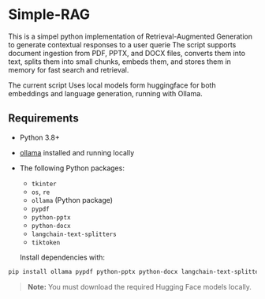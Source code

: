 # Simple-RAG
This is a simpel python implementation of Retrieval-Augmented Generation to generate contextual responses to a user querie The script supports document ingestion from PDF, PPTX, and DOCX files, converts them into text, splits them into small chunks, embeds them, and stores them in memory for fast search and retrieval.


The current script Uses local models form huggingface for both embeddings and language generation, running with Ollama.

## Requirements

- Python 3.8+
- [ollama](https://ollama.com/) installed and running locally
- The following Python packages:
  - `tkinter`
  - `os`, `re`
  - `ollama` (Python package)
  - `pypdf`
  - `python-pptx`
  - `python-docx`
  - `langchain-text-splitters`
  - `tiktoken`
 
  Install dependencies with:
```bash
pip install ollama pypdf python-pptx python-docx langchain-text-splitters tiktoken
```

> **Note:** You must download the required Hugging Face models locally.
